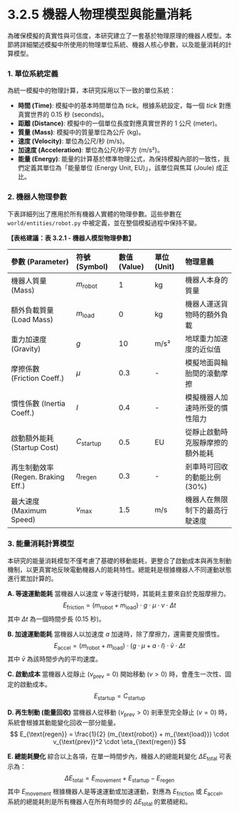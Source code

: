 # 3.2.5 機器人物理模型與能量消耗

為確保模擬的真實性與可信度，本研究建立了一套基於物理原理的機器人模型。本節將詳細闡述模擬中所使用的物理單位系統、機器人核心參數，以及能量消耗的計算模型。

### 1. 單位系統定義

為統一模擬中的物理計算，本研究採用以下一致的單位系統：

- **時間 (Time)**: 模擬中的基本時間單位為 $tick$。根據系統設定，每一個 $tick$ 對應真實世界的 $0.15$ 秒 (seconds)。
- **距離 (Distance)**: 模擬中的一個單位長度對應真實世界的 $1$ 公尺 (meter)。
- **質量 (Mass)**: 模擬中的質量單位為公斤 (kg)。
- **速度 (Velocity)**: 單位為公尺/秒 (m/s)。
- **加速度 (Acceleration)**: 單位為公尺/秒平方 (m/s²)。
- **能量 (Energy)**: 能量的計算基於標準物理公式，為保持模擬內部的一致性，我們定義其單位為「能量單位 (Energy Unit, EU)」，該單位與焦耳 (Joule) 成正比。

### 2. 機器人物理參數

下表詳細列出了應用於所有機器人實體的物理參數。這些參數在 `world/entities/robot.py` 中被定義，並在整個模擬過程中保持不變。

**【表格建議：表 3.2.1 - 機器人模型物理參數】**

| 參數 (Parameter) | 符號 (Symbol) | 數值 (Value) | 單位 (Unit) | 物理意義 |
| :--- | :--- | :--- | :--- | :--- |
| 機器人質量 (Mass) | $m_{\text{robot}}$ | 1 | kg | 機器人本身的質量 |
| 額外負載質量 (Load Mass) | $m_{\text{load}}$ | 0 | kg | 機器人運送貨物時的額外負載 |
| 重力加速度 (Gravity) | $g$ | 10 | m/s² | 地球重力加速度的近似值 |
| 摩擦係數 (Friction Coeff.) | $\mu$ | 0.3 | - | 模擬地面與輪胎間的滾動摩擦 |
| 慣性係數 (Inertia Coeff.) | $I$ | 0.4 | - | 模擬機器人加速時所受的慣性阻力 |
| 啟動額外能耗 (Startup Cost) | $C_{\text{startup}}$ | 0.5 | EU | 從靜止啟動時克服靜摩擦的額外能耗 |
| 再生制動效率 (Regen. Braking Eff.) | $\eta_{\text{regen}}$ | 0.3 | - | 剎車時可回收的動能比例 (30%) |
| 最大速度 (Maximum Speed) | $v_{\text{max}}$ | 1.5 | m/s | 機器人在無限制下的最高行駛速度 |


### 3. 能量消耗計算模型

本研究的能量消耗模型不僅考慮了基礎的移動能耗，更整合了啟動成本與再生制動機制，以更真實地反映電動機器人的能耗特性。總能耗是根據機器人不同運動狀態進行累加計算的。

**A. 等速運動能耗**
當機器人以速度 $v$ 等速行駛時，其能耗主要來自於克服摩擦力。
$$
E_{\text{friction}} = (m_{\text{robot}} + m_{\text{load}}) \cdot g \cdot \mu \cdot v \cdot \Delta t
$$
其中 $\Delta t$ 為一個時間步長 ($0.15$ 秒)。

**B. 加速運動能耗**
當機器人以加速度 $a$ 加速時，除了摩擦力，還需要克服慣性。
$$
E_{\text{accel}} = (m_{\text{robot}} + m_{\text{load}}) \cdot (g \cdot \mu + a \cdot I) \cdot \bar{v} \cdot \Delta t
$$
其中 $\bar{v}$ 為該時間步內的平均速度。

**C. 啟動成本**
當機器人從靜止 ($v_{\text{prev}} = 0$) 開始移動 ($v > 0$) 時，會產生一次性、固定的啟動成本。
$$
E_{\text{startup}} = C_{\text{startup}}
$$

**D. 再生制動 (能量回收)**
當機器人從移動 ($v_{\text{prev}} > 0$) 剎車至完全靜止 ($v = 0$) 時，系統會根據其動能變化回收一部分能量。
$$
E_{\text{regen}} = \frac{1}{2} (m_{\text{robot}} + m_{\text{load}}) \cdot v_{\text{prev}}^2 \cdot \eta_{\text{regen}}
$$

**E. 總能耗變化**
綜合以上各項，在單一時間步內，機器人的總能耗變化 $\Delta E_{\text{total}}$ 可表示為：
$$
\Delta E_{\text{total}} = E_{\text{movement}} + E_{\text{startup}} - E_{\text{regen}}
$$
其中 $E_{\text{movement}}$ 根據機器人是等速運動或加速運動，對應為 $E_{\text{friction}}$ 或 $E_{\text{accel}}$。系統的總能耗則是所有機器人在所有時間步的 $\Delta E_{\text{total}}$ 的累積總和。 